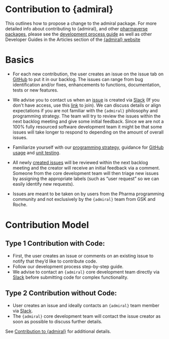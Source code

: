 # Contribution to {admiral} 

This outlines how to propose a change to the admiral package. For more detailed info about contributing to {admiral}, and other [pharmaverse packages](https://pharmaverse.org/), please see the [development process guide](https://pharmaverse.github.io/admiraldev/main/articles/development_process.html) as well as other Developer Guides in the Articles section of the [{admiral} website](https://pharmaverse.github.io/admiral/)

# Basics
 * For each new contribution, the user creates an issue on the issue tab on [GitHub](https://github.com/pharmaverse/admiral/issues) to put it in our backlog. The issues can range from bug identification and/or fixes, enhancements to functions, documentation, tests or new features.   

 * We advise you to contact us when an [issue](https://github.com/pharmaverse/admiral/issues) is created via [Slack](https://app.slack.com/client/T028PB489D3/C02M8KN8269) (If you don't have access, use this [link](https://join.slack.com/t/pharmaverse/shared_invite/zt-yv5atkr4-Np2ytJ6W_QKz_4Olo7Jo9A) to join).  We can discuss details or align expectations if you are not familiar with the `{admiral}` philosophy and programming strategy. The team will try to review the issues within the next backlog meeting and give some initial feedback. Since we are not a 100% fully resourced software development team it might be that some issues will take longer to respond to depending on the amount of overall issues. 

 * Familiarize yourself with our [programming strategy](https://pharmaverse.github.io/admiraldev/main/articles/programming_strategy.html), guidance for [GitHub usage](https://pharmaverse.github.io/admiraldev/main/articles/git_usage.html) and [unit testing](https://pharmaverse.github.io/admiraldev/main/articles/unit_test_guidance.html).

 * All newly [created issues](https://github.com/pharmaverse/admiral/issues) will be reviewed within the next backlog meeting and the creator will receive an initial feedback via a comment. Someone from the core development team will then triage new issues by assigning the appropriate labels (such as “user request” so we can easily identify new requests).
 
 * Issues are meant to be taken on by users from the Pharma programming community and not exclusively by the `{admiral}` team from GSK and Roche.

# Contribution Model


## Type 1 Contribution with Code: 

 * First, the user creates an issue or comments on an existing issue to notify that they’d like to contribute code.
 * Follow our development process step-by-step guide.
 * We advise to contact an `{admiral}` core development team directly via [Slack](https://app.slack.com/client/T028PB489D3/C02M8KN8269) before submitting code for complex functionality.


## Type 2 Contribution without Code: 

 * User creates an issue and ideally contacts an `{admiral}` team member via [Slack](https://app.slack.com/client/T028PB489D3/C02M8KN8269).
 * The `{admiral}` core development team will contact the issue creator as soon as possible to discuss further details.


See [Contribution to {admiral}](https://pharmaverse.github.io/admiral/cran-release/articles/contribution_model.html) for additional details.
 

